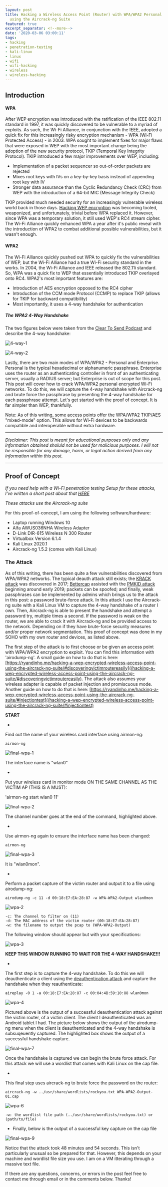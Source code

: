 ```yaml
---
layout: post
title: Hacking a Wireless Access Point (Router) with WPA/WPA2 Personal Encryption
  using the Aircrack-ng Suite
featured: true
excerpt_separator: <!--more-->
date: '2020-03-06 03:00:11'
tags:
- hacking
- penetration-testing
- kali-linux
- linux
- wifi
- wifi-hacking
- wireless
- wireless-hacking
---
```


## Introduction
<!--kg-card-end: markdown--><!--kg-card-begin: markdown-->
#### WPA

After WEP encryption was introduced with the ratification of the IEEE 802.11 standard in 1997, it was quickly discovered to be vulnerable to a myriad of exploits. As such, the Wi-Fi Alliance, in conjunction with the IEEE, adopted a quick fix for this increasingly risky encryption mechanism - WPA (Wi-Fi Protected Access) - in 2003. WPA sought to implement fixes for major flaws that were exposed in WEP with the most important change being the adoption of the new security protocol, TKIP (Temporal Key Integrity Protocol). TKIP introduced a few major improvements over WEP, including:

- Implementation of a packet sequencer so out-of-order packets are rejected
- Mixes root keys with IVs on a key-by-key basis instead of appending root key with IV
- Stronger data assurance than the Cyclic Redundancy Check (CRC) from WEP with the introduction of a 64-bit MIC (Message Integrity Check)
<!--more-->
TKIP provided much needed security for an increasingly vulnerable wireless world back in those days. [Hacking WEP encryption](/hacking-a-wep-encrypted-wireless-access-point-using-the-aircrack-ng-suite/) was becoming tooled, weaponized, and unfortunately, trivial before WPA replaced it. However, since WPA was a temporary solution, it still used WEP's RC4 stream cipher. The Wi-Fi Alliance quickly enhanced WPA a year after it's public reveal with the introduction of WPA2 to combat additional possible vulnerabilities, but it wasn't enough.

#### WPA2

The Wi-Fi Alliance quickly pushed out WPA to quickly fix the vulnerabilities of WEP, but the Wi-Fi Alliance had a true Wi-Fi security standard in the works. In 2004, the Wi-Fi Alliance and IEEE released the 802.11i standard. So, WPA was a quick fix to WEP that essentially introduced TKIP overlayed onto RC4. WPA2's most important features are:

- Introduction of AES encryption opposed to the RC4 cipher
- Introduction of the CCM mode Protocol (CCMP) to replace TKIP (allows for TKIP for backward compatibility)
- Most importantly, it uses a 4-way handshake for authentication

##### The WPA2 4-Way Handshake

The two figures below were taken from the [Clear To Send Podcast](cleartosend.net) and describe the 4-way handshake:

![4-way-1](/assets/images/03/4-way-1.png)

![4-way-2](/assets/images/03/4-way-2.png)

Lastly, there are two main modes of WPA/WPA2 - Personal and Enterprise. Personal is the typical hexadecimal or alphanumeric passphrase. Enterprise uses the router as an authenticating controller in front of an authenticating server, usually a RADIUS server; but Enterprise is out of scope for this post. This post will cover how to crack WPA/WPA2 personal encrypted Wi-Fi networks. To do this, we will capture the 4-way handshake with Aircrack-ng and brute force the passphrase by presenting the 4-way handshake for each passphrase attempt. Let's get started with the proof of concept. It is far simpler than WEP, thankfully.

Note: As of this writing, some access points offer the WPA/WPA2 TKIP/AES "mixed-mode" option. This allows for Wi-Fi devices to be backwards compatible and interoperable without extra hardware.

<!--kg-card-end: markdown-->
* * *
<!--kg-card-begin: markdown-->

_Disclaimer: This post is meant for educational purposes only and any information obtained sholuld not be used for malicious purposes. I will not be responsible for any damage, harm, or legal action derived from any information within this post._

<!--kg-card-end: markdown-->
* * *
<!--kg-card-begin: markdown-->
## Proof of Concept
<!--kg-card-end: markdown--><!--kg-card-begin: markdown-->

_If you need help with a Wi-Fi penetration testing Setup for these attacks, I've written a short post about that [HERE](/setting-up-a-new-wi-fi-hacking-setup/)_

_These attacks use the Aircrack-ng suite_

For this proof-of-concept, I am using the following software/hardware:

- Laptop running Windows 10
- Alfa AWUS036NHA Wireless Adapter
- D-Link DIR-615 Wireless N 300 Router
- Virtualbox Version 6.1.4
- Kali Linux 2020.1
- Aircrack-ng 1.5.2 (comes with Kali Linux)
<!--kg-card-end: markdown--><!--kg-card-begin: markdown-->
### The Attack
<!--kg-card-end: markdown--><!--kg-card-begin: markdown-->

As of this writing, there has been quite a few vulnerabilities discovered from WPA/WPA2 networks. The typical deauth attack still exists; the [KRACK attack](https://www.krackattacks.com/) was discovered in 2017; [Bettercap](https://www.bettercap.org/) assisted with the [PMKID attack](https://www.evilsocket.net/2019/02/13/Pwning-WiFi-networks-with-bettercap-and-the-PMKID-client-less-attack/) beginning around early 2019; packets can be spoofed; and finally, weak passphrases can be implemented by admins which brings us to the attack in this post: a password brute-force attack. In this attack I use the Aircrack-ng suite with a Kali Linux VM to capture the 4-way handshake of a router I own. Then, Aircrack-ng is able to present the handshake and attempt a password try, multiple times a second. If the password is weak on the router, we are able to crack it with Aircrack-ng and be provided access to the network. Depending on if they have brute-force security measures and/or proper network segmentation. This proof of concept was done in my SOHO with my own router and devices, as listed above.

The first step of the attack is to first choose or be given an access point with WPA/WPA2 encryption to exploit. You can find this information with 'airodump-ng'. A small guide on how to do that is here: [https://ryandinho.me/hacking-a-wep-encrypted-wireless-access-point-using-the-aircrack-ng-suite/#discoveringvictimroutereasily](/hacking-a-wep-encrypted-wireless-access-point-using-the-aircrack-ng-suite/#discoveringvictimroutereasily). The attack also assumes your wireless adapter is capable of packet injection and promiscuous mode. Another guide on how to do that is here: [https://ryandinho.me/hacking-a-wep-encrypted-wireless-access-point-using-the-aircrack-ng-suite/#injectiontest](/hacking-a-wep-encrypted-wireless-access-point-using-the-aircrack-ng-suite/#injectiontest)

**START**

-

Find out the name of your wireless card interface using airmon-ng:

`airmon-ng`

![final-wpa-1](/assets/images/03/final-wpa-1.png)

The interface name is "wlan0"

-

Put your wireless card in monitor mode ON THE SAME CHANNEL AS THE VICTIM AP (THIS IS A MUST):

'airmon-ng start wlan0 11'

![final-wpa-2](/assets/images/03/final-wpa-2.png)

The channel number goes at the end of the command, highlighted above.

-

Use airmon-ng again to ensure the interface name has been changed:

`airmon-ng`

![final-wpa-3](/assets/images/03/final-wpa-3.png)

It is "wlan0mon".

-

Perform a packet capture of the victim router and output it to a file using airodump-ng:

`airodump-ng -c 11 -d 00:18:E7:EA:28:87 -w WPA-WPA2-Output wlan0mon`

![wpa-2](/assets/images/03/wpa-2.png)

    -c: The channel to filter on (11)
    -d: The MAC address of the victim router (00:18:E7:EA:28:87)
    -w: the filename to output the pcap to (WPA-WPA2-Output)

The following window should appear but with your specifications:

![wpa-3](/assets/images/03/wpa-3.png)

**KEEP THIS WINDOW RUNNING TO WAIT FOR THE 4-WAY HANDSHAKE!!!**

-

The first step is to capture the 4-way handshake. To do this we will deauthenticate a client using the [deauthentication attack](/hacking-a-wep-encrypted-wireless-access-point-using-the-aircrack-ng-suite/#deauthentication) and capture the handshake when they reauthenticate:

`aireplay -0 1 -a 00:18:E7:EA:28:87 -c 00:04:4B:59:10:88 wlan0mon`

![wpa-4](/assets/images/03/wpa-4.png)

Pictured above is the output of a successful deauthentication attack against the victim router, of a victim client. The client I deauthenticated was an Android tablet I had. The picture below shows the output of the airodump-ng menu when the client is deauthenticated and the 4-way handshake is subsuqeuently captured. The highlighted box shows the output of a successful handshake capture.

![final-wpa-7](/assets/images/03/final-wpa-7.png)

Once the handshake is captured we can begin the brute force attack. For this attack we will use a wordlist that comes with Kali Linux on the cap file.

-

This final step uses aircrack-ng to brute force the password on the router:

`aircrack-ng -w ../usr/share/wordlists/rockyou.txt WPA-WPA2-Output-01.cap`

![wpa-6](/assets/images/03/wpa-6.png)

    -w: the wordlist file path (../usr/share/wordlists/rockyou.txt) or (path/to/file)

- Finally, below is the output of a successful key capture on the cap file

![final-wpa-9](/assets/images/03/final-wpa-9.png)

Notice that the attack took 48 minutes and 54 seconds. This isn't particularly unusual so be prepared for that. However, this depends on your machine and wordlist file size you use. I am on a VM itterating through a massive text file.

If there are any questions, concerns, or errors in the post feel free to contact me through email or in the comments below. Thanks!

<!--kg-card-end: markdown-->
